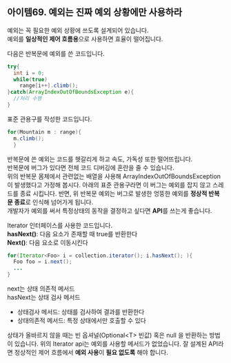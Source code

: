 ## 아이템69. 예외는 진짜 예외 상황에만 사용하라

예외는 꼭 필요한 예외 상황에 쓰도록 설계되어 있습니다. <br>
예외를 **일상적인 제어 흐름용**으로 사용하면 효율이 떨어집니다. 

다음은 반복문에 예외를 쓴 코드입니다.
```java
try{
  int i = 0;
  while(true)
    range[i++].climb();
}catch(ArrayIndexOutOfBoundsException e){
  //처리 수행
}
```

표준 관용구를 작성한 코드입니다. 
```java
for(Mountain m : range){
  m.climb();
  }
```
반복문에 쓴 예외는 코드를 헷갈리게 하고 속도, 가독성 또한 떨어뜨립니다.<br>
반복문에 버그가 있다면 전체 코드 디버깅에 혼란을 줄 수 있습니다. <br>
위의 반복문 몸체에서 관련없는 배열을 사용해 ArrayIndexOutOfBoundsException이 발생했다고 가정해 봅시다. 아래의 표준 관용구라면 이 버그는 예외를 잡지 않고 스레드를 종료 시킵니다. 반면, 위 반복문 예외는 버그로 발생한 엉뚱한 예외를 **정상적 반복문 종료**로 인식해 넘어가게 됩니다.<br>
개발자가 예외를 써서 특정상태의 동작을 결정하고 싶다면 **API**를 쓰는게 좋습니다. <br>

Iterator 인터페이스를 사용한 코드입니다. <br>
**hasNext()**: 다음 요소가 존재할 때 true를 반환한다<br>
**Next()**: 다음 요소로 이동시킨다
```java
for(Iterator<Foo> i = collection.iterator(); i.hasNext(); ){
  Foo foo = i.next();
  ...
}
```

next는 상태 의존적 메서드 <br> 
hasNext는 상태 검사 메서드 <br> 
- 상태검사 메서드: 상태를 검사하여 결과를 반환한다
- 상태의존적 메서드: 특정 상태에서만 호출할 수 있다

상태가 올바르지 않을 때는 빈 옵셔널(Optional&lt;T&gt; 빈값) 혹은 null 을 반환하는 방법이 있습니다. 위의 Iterator api는 예외를 사용할 메서드가 없었습니다. 잘 설계된 API라면 정상적인 제어 흐름에서 **예외 사용**이 **필요 없도록** 해야 합니다.